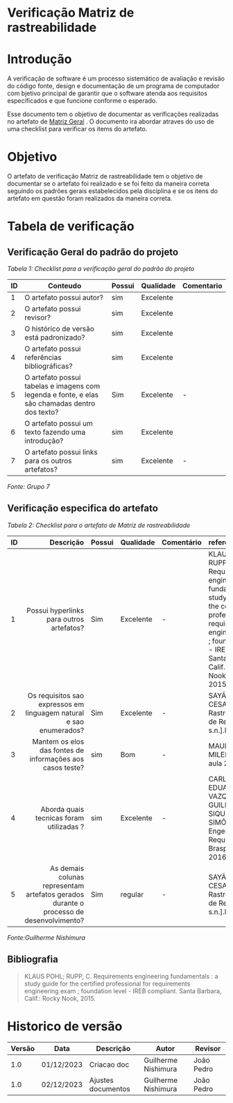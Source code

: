 # Verificação Matriz de rastreabilidade

# Introdução
A verificação de software é um processo sistemático de avaliação e revisão do código fonte, design e documentação de um programa de computador com bjetivo principal de garantir que o software atenda aos requisitos especificados e que funcione conforme o esperado. 

Esse documento tem o objetivo de documentar as verificações realizadas no artefato de [Matriz Geral](https://requisitos-de-software.github.io/2023.2-DETRAN/pos_rastreabilidade/matriz_de_rastreabilidade/) . O documento ira abordar atraves do uso de uma checklist para verificar os items do artefato.

# Objetivo

O artefato de verificação Matriz de rastreabilidade tem o objetivo de documentar se o artefato foi realizado e se foi feito da maneira correta seguindo os padrões gerais estabelecidos pela disciplina e se os itens do artefato em questão foram realizados da maneira correta.

# Tabela de verificação

## Verificação Geral do padrão do projeto

*Tabela 1: Checklist para a verificação geral do padrão do projeto*

| ID  | Conteudo                                                                                       | Possui | Qualidade  | Comentario                                  |
| --- | ---------------------------------------------------------------------------------------------- | ------ | ---------- | ------------------------------------------- |
| 1   | O artefato possui autor?                                                                       | sim    | Excelente  |                                             |
| 2   | O artefato possui revisor?                                                                     | sim    | Excelente  |                                             |
| 3   | O histórico de versão está padronizado?                                                        | sim    | Excelente  |                                             |
| 4   | O artefato possui referências bibliográficas?                                                  | sim    | Excelente  |                                             |
| 5   | O artefato possui tabelas e imagens com legenda e fonte, e elas são chamadas dentro dos texto? | Sim    | Excelente | - |
| 6   | O artefato possui um texto fazendo uma introdução?                                             | sim    |   Excelente         |                                             |
| 7   | O artefato possui links para os outros artefatos?                                              | sim    |    Excelente        | -         |


*Fonte: Grupo 7*

## Verificação especifica do artefato

*Tabela 2: Checklist para o artefato de Matriz de rastreabilidade*

| ID  |                                                                                              Descrição | Possui | Qualidade  | Comentário                                                          | referencia | imagem |
| --- | -----------------------------------------------------------------------------------------------------: | ------ | ---------- | :------------------------------------------------------------------ | :---------- | :------ |
| 1   |                                                         Possui hyperlinks para outros artefatos? | Sim    |     Excelente   |     -    |  KLAUS POHL; RUPP, C. Requirements engineering fundamentals : a study guide for the certified professional for requirements engineering exam ; foundation level - IREB compliant. Santa Barbara, Calif.: Rocky Nook, 2015.Pagina 126      |![image](https://github.com/Requisitos-de-Software/2023.2-DETRAN/assets/78215376/d9e0bc46-d08b-488b-8ff4-fe2f4b33359a)|
| 2  |                                                      Os requisitos sao expressos em linguagem natural e sao enumerados? | Sim   |    Excelente   |   -   |  SAYÃO, M.; CESAR, J. Rastreabilidade de Requisitos. [s.l: s.n.].Pagina 12      |![image](https://github.com/Requisitos-de-Software/2023.2-DETRAN/assets/78215376/49dc4574-0ccc-4749-bc3c-00cf37bb8f41)|
| 3   |                                 Mantem os elos das fontes de informações aos casos teste? | sim    | Bom           | -                                                                   | MAURICIO E MILENE.Requsitos aula 26.Slide 32        |![image](https://github.com/Requisitos-de-Software/2023.2-DETRAN/assets/78215376/ea324435-fa1d-4930-a856-087d1ce1fed6)|
|4   |                                       Aborda quais tecnicas foram utilizadas ? | sim   | Excelente           | -                                                                   | CARLOS EDUARDO VAZQUEZ; GUILHERME SIQUEIRA SIMÕES. Engenharia de Requisitos. [s.l.] Brasport, 2016.Pagina 149             |![image](https://github.com/Requisitos-de-Software/2023.2-DETRAN/assets/78215376/b91254f1-6761-4699-ad04-8b451963e3df)|
| 5 |                                                   As demais colunas representam artefatos gerados durante o processo de desenvolvimento? | Sim   |    regular  |   -   |  SAYÃO, M.; CESAR, J. Rastreabilidade de Requisitos. [s.l: s.n.].Pagina 13     |![image](https://github.com/Requisitos-de-Software/2023.2-DETRAN/assets/78215376/49dc4574-0ccc-4749-bc3c-00cf37bb8f41)|



*Fonte:Guilherme Nishimura*

## Bibliografia


> KLAUS POHL; RUPP, C. Requirements engineering fundamentals : a study guide for the certified professional for requirements engineering exam ; foundation level - IREB compliant. Santa Barbara, Calif.: Rocky Nook, 2015.


# Historico de versão

| Versão | Data       | Descrição   | Autor              | Revisor    |
| ------ | ---------- | ----------- | ------------------ | ---------- |
| 1.0    | 01/12/2023 | Criacao doc | Guilherme Nishimura | João Pedro|
| 1.0    | 02/12/2023 |Ajustes documentos | Guilherme Nishimura | João Pedro|
